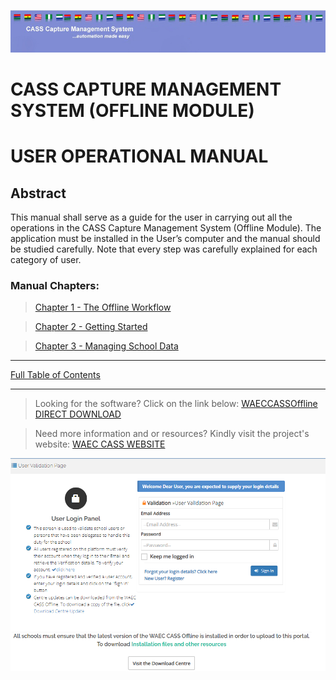 ![alt text](/assets/images/header.jpg)

# CASS CAPTURE MANAGEMENT SYSTEM (OFFLINE MODULE)

# USER OPERATIONAL MANUAL

## Abstract
This manual shall serve as a guide for the user in carrying out all the operations in the CASS Capture Management System (Offline Module).
The application must be installed in the User’s computer and the manual should be studied carefully. Note that every step was carefully explained for each category of user.

### Manual Chapters:

>[Chapter 1 - The Offline Workflow](https://github.com/WAECIntl/CASS-Manual/blob/main/Chapters/Chapter%201%20-%20The%20Offline%20Workflow.md "Chapter 1 - The Offline Workflo")

>[Chapter 2 - Getting Started](https://github.com/WAECIntl/CASS-Manual/blob/main/Chapters/Chapter%202%20-%20Getting%20Started.md "Chapter 2 - Getting Started")

>[Chapter 3 - Managing School Data](https://github.com/WAECIntl/CASS-Manual/blob/main/Chapters/Chapter%203%20-%20Managing%20School%20Data.md "Chapter 3 - Managing School Data")

---
[Full Table of Contents](https://github.com/WAECIntl/CASS-Manual/blob/main/Chapters/Chapter%203%20-%20Managing%20School%20Data.md "Table of Contents")
****

> Looking for the software? Click on the link below:
[WAECCASSOffline DIRECT DOWNLOAD](https://waecinternational.org/cass_installer/WAECCASSOffline.application "WAEC CASS offline direct download")

> Need more information and or resources? Kindly visit the project's website:
[WAEC CASS WEBSITE](https://waecinternational.org/CASS "WAEC CASS offline direct download")


[![CASS website](/assets/images/onlineSite.png)](https://waecinternational.org/CASS "WAEC CASS website")